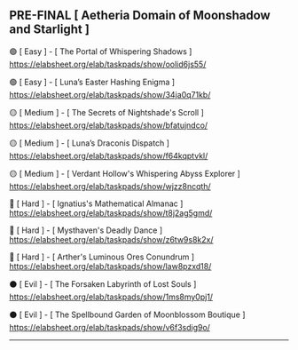## PRE-FINAL [ Aetheria Domain of Moonshadow and Starlight ]

🟢 [ Easy ] - [ The Portal of Whispering Shadows ]<br/>
https://elabsheet.org/elab/taskpads/show/oolid6js55/

🟢 [ Easy ] - [ Luna’s Easter Hashing Enigma ]<br/>
https://elabsheet.org/elab/taskpads/show/34ja0q71kb/

🟡 [ Medium ] - [ The Secrets of Nightshade's Scroll ]<br/>
https://elabsheet.org/elab/taskpads/show/bfatujndco/

🟡 [ Medium ] - [ Luna’s Draconis Dispatch ]<br/>
https://elabsheet.org/elab/taskpads/show/f64kqptvkl/

🟡 [ Medium ] - [ Verdant Hollow's Whispering Abyss Explorer ]<br/>
https://elabsheet.org/elab/taskpads/show/wjzz8ncqth/

🔴 [ Hard ] - [ Ignatius's Mathematical Almanac ]<br/> 
https://elabsheet.org/elab/taskpads/show/t8j2ag5gmd/

🔴 [ Hard ] - [ Mysthaven's Deadly Dance ]<br/>  https://elabsheet.org/elab/taskpads/show/z6tw9s8k2x/

🔴 [ Hard ] - [ Arther's Luminous Ores Conundrum ]<br/>https://elabsheet.org/elab/taskpads/show/law8pzxd18/

⚫ [ Evil ] - [ The Forsaken Labyrinth of Lost Souls ]<br/>  https://elabsheet.org/elab/taskpads/show/1ms8my0pj1/

⚫ [ Evil ] - [ The Spellbound Garden of Moonblossom Boutique ]<br/>  https://elabsheet.org/elab/taskpads/show/v6f3sdig9o/

---